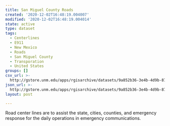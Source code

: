 ```yaml
---
title: San Miguel County Roads
created: '2020-12-02T16:48:19.004007'
modified: '2020-12-02T16:48:19.004014'
state: active
type: dataset
tags:
  - Centerlines
  - E911
  - New Mexico
  - Roads
  - San Miguel County
  - Transporation
  - United States
groups: []
csv_url: >-
  http://gstore.unm.edu/apps/rgisarchive/datasets/9a852b36-3e4b-4d9b-8752-d45497564f03/smcrds.derived.csv
json_url: >-
  http://gstore.unm.edu/apps/rgisarchive/datasets/9a852b36-3e4b-4d9b-8752-d45497564f03/smcrds.derived.json
layout: post

---
```

Road center lines are to assist the state, cities, counties, and emergency response for the daily operations in emergency communications.
